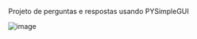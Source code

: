 Projeto de perguntas e respostas usando PYSimpleGUI

![image](https://user-images.githubusercontent.com/115803150/225823339-9e830cf1-35a8-4f48-bc26-bc32ad372808.png)
